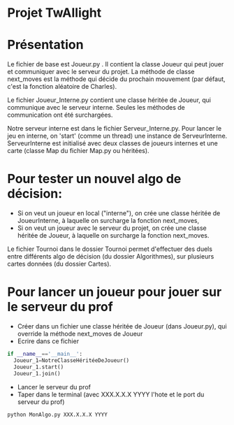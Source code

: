 # Projet TwAIlight

# Présentation

Le fichier de base est Joueur.py .
Il contient la classe Joueur qui peut jouer et communiquer avec le serveur du projet.
La méthode de classe next_moves est la méthode qui décide du prochain mouvement (par défaut, c'est la fonction aléatoire de Charles).

Le fichier Joueur_Interne.py contient une classe héritée de Joueur, qui communique avec le serveur interne. Seules les méthodes de communication ont été surchargées.

Notre serveur interne est dans le fichier Serveur_Interne.py.
Pour lancer le jeu en interne, on 'start' (comme un thread) une instance de ServeurInterne.
ServeurInterne est initialisé avec deux classes de joueurs internes et une carte (classe Map du fichier Map.py ou héritées).

# Pour tester un nouvel algo de décision:

* Si on veut un joueur en local ("interne"), on crée une classe héritée de JoueurInterne, à laquelle on surcharge la fonction next_moves,
* Si on veut un joueur avec le serveur du projet, on crée une classe héritée de Joueur, à laquelle on surcharge la fonction next_moves.

Le fichier Tournoi dans le dossier Tournoi permet d'effectuer des duels entre différents algo de décision (du dossier Algorithmes), sur plusieurs cartes données (du dossier Cartes).

# Pour lancer un joueur pour jouer sur le serveur du prof
* Créer dans un fichier une classe héritée de Joueur (dans Joueur.py), qui override la méthode next_moves de Joueur
* Ecrire dans ce fichier 
```python
if __name__=='__main__':
  Joueur_1=NotreClasseHéritéeDeJoueur()
  Joueur_1.start()
  Joueur_1.join()
```
* Lancer le serveur du prof
* Taper dans le terminal (avec XXX.X.X.X YYYY l'hote et le port du serveur du prof)
```bash
python MonAlgo.py XXX.X.X.X YYYY
```

